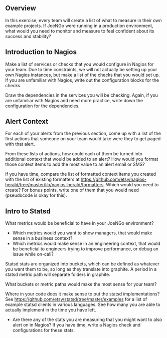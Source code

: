 ## Overview

In this exercise, every team will create a list of what to measure in their own example projects. If JoeNGo were running in a production environment, what would you need to monitor and measure to feel confident about its success and stability?

## Introduction to Nagios

Make a list of services or checks that you would configure in Nagios for your team. Due to time constraints, we will not actually be setting up your own Nagios instances, but make a list of the checks that you would set up. If you are unfamiliar with Nagios, write out the configuration blocks for the checks.

Draw the dependencies in the services you will be checking. Again, if you are unfamiliar with Nagios and need more practice, write down the configuration for the dependencies.

## Alert Context

For each of your alerts from the previous section, come up with a list of the first actions that someone on your team would take were they to get paged with that alert.

From these lists of actions, how could each of them be turned into additional context that would be added to an alert? How would you format those context items to add the most value to an alert email or SMS?

If you have time, compare the list of formatted context items you created with the list of existing formatters at https://github.com/etsy/nagios-herald/tree/master/lib/nagios-herald/formatters. Which would you need to create? For bonus points, write one of them that you would need (pseudocode is okay for this).

## Intro to Statsd

What metrics would be beneficial to have in your JoeNGo environment?

* Which metrics would you want to show managers, that would make sense in a business context?
* Which metrics would make sense in an engineering context, that would be beneficial to engineers trying to improve performance, or debug an issue while on-call?

Statsd stats are organized into buckets, which can be defined as whatever you want them to be, so long as they translate into graphite. A period in a statsd metric path will separate folders in graphite.

What buckets or metric paths would make the most sense for your team?

Where in your code does it make sense to put the statsd implementations? See https://github.com/etsy/statsd/tree/master/examples for a list of example statsd clients in various languages. See how many you are able to actually implement in the time you have left.

* Are there any of the stats you are measuring that you might want to also alert on in Nagios? If you have time, write a Nagios check and configurations for these stats.

